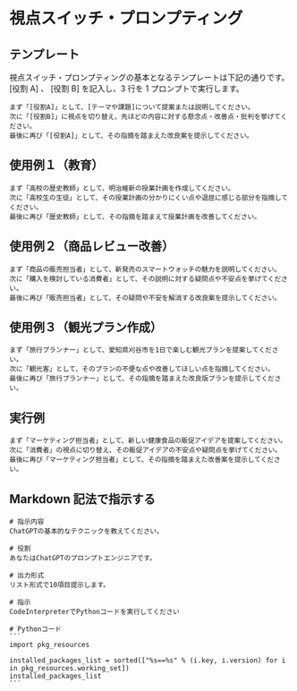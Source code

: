 # 視点スイッチ・プロンプティング

## テンプレート

視点スイッチ・プロンプティングの基本となるテンプレートは下記の通りです。
[役割 A] 、 [役割 B] を記入し、3 行を 1 プロンプトで実行します。

```
まず「[役割A]」として、[テーマや課題]について提案または説明してください。
次に「[役割B]」に視点を切り替え、先ほどの内容に対する懸念点・改善点・批判を挙げてください。
最後に再び「[役割A]」として、その指摘を踏まえた改良案を提示してください。
```

## 使用例１（教育）

```
まず「高校の歴史教師」として、明治維新の授業計画を作成してください。
次に「高校生の生徒」として、その授業計画の分かりにくい点や退屈に感じる部分を指摘してください。
最後に再び「歴史教師」として、その指摘を踏まえて授業計画を改善してください。
```

## 使用例２（商品レビュー改善）

```
まず「商品の販売担当者」として、新発売のスマートウォッチの魅力を説明してください。
次に「購入を検討している消費者」として、その説明に対する疑問点や不安点を挙げてください。
最後に再び「販売担当者」として、その疑問や不安を解消する改良案を提示してください。
```

## 使用例３（観光プラン作成）

```
まず「旅行プランナー」として、愛知県刈谷市を1日で楽しむ観光プランを提案してください。
次に「観光客」として、そのプランの不便な点や改善してほしい点を指摘してください。
最後に再び「旅行プランナー」として、その指摘を踏まえた改良版プランを提示してください。
```

## 実行例

```
まず「マーケティング担当者」として、新しい健康食品の販促アイデアを提案してください。
次に「消費者」の視点に切り替え、その販促アイデアの不安点や疑問点を挙げてください。
最後に再び「マーケティング担当者」として、その指摘を踏まえた改善案を提示してください。
```

## Markdown 記法で指示する

```
# 指示内容
ChatGPTの基本的なテクニックを教えてください。

# 役割
あなたはChatGPTのプロンプトエンジニアです。

# 出力形式
リスト形式で10項目提示します。
```

````
# 指示
CodeInterpreterでPythonコードを実行してください

# Pythonコード
```
import pkg_resources

installed_packages_list = sorted(["%s==%s" % (i.key, i.version) for i in pkg_resources.working_set])
installed_packages_list
```
````